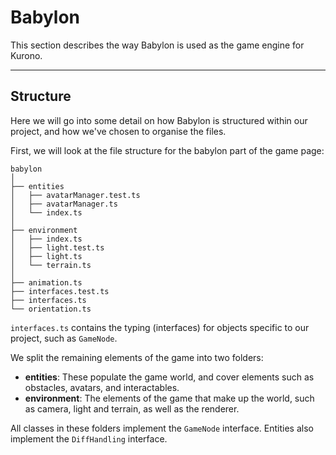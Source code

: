 # Babylon

This section describes the way Babylon is used as the game engine for Kurono.

---

## Structure

Here we will go into some detail on how Babylon is structured within our project, and how we've chosen to organise the files.

First, we will look at the file structure for the babylon part of the game page:
```
babylon
│
├── entities
│   ├── avatarManager.test.ts
│   ├── avatarManager.ts
│   └── index.ts
│
├── environment
│   ├── index.ts
│   ├── light.test.ts
│   ├── light.ts
│   └── terrain.ts
│
├── animation.ts
├── interfaces.test.ts
├── interfaces.ts
└── orientation.ts
```
`interfaces.ts` contains the typing (interfaces) for objects specific to our project, such as `GameNode`.

We split the remaining elements of the game into two folders: 
* **entities**: These populate the game world, and cover elements such as obstacles, avatars, and interactables.
* **environment**: The elements of the game that make up the world, such as camera, light and terrain, as well as the renderer.

All classes in these folders implement the `GameNode` interface. Entities also implement the `DiffHandling` interface.
